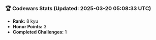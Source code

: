 ### 🏆 Codewars Stats (Updated: 2025-03-20 05:08:33 UTC)

- **Rank:** 8 kyu
- **Honor Points:** 3
- **Completed Challenges:** 1
